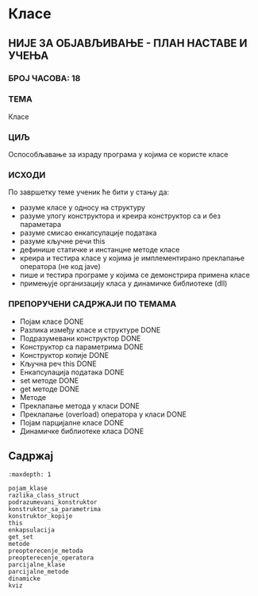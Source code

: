 # Класе

## НИЈЕ ЗА ОБЈАВЉИВАЊЕ - ПЛАН НАСТАВЕ И УЧЕЊА

### БРОЈ ЧАСОВА: 18

### ТЕМА

Класе

### ЦИЉ

Оспособљавање за израду програма у којима се користе класе

### ИСХОДИ

По завршетку теме ученик ће бити у стању да:

* разуме класе у односу на структуру
* разуме улогу конструктора и креира конструктор са и без параметара
* разуме смисао енкапсулације података
* разуме кључне речи this
* дефинише статичке и инстанцне методе класе
* креира и тестира класе у којима је имплементирано преклапање оператора (не
код jave)
* пише и тестира програме у којима се демонстрира примена класе
* примењује организацију класа у динамичке библиотеке (dll)

### ПРЕПОРУЧЕНИ САДРЖАЈИ ПО ТЕМАМА

* Појам класе DONE
* Разлика између класе и структуре DONE
* Подразумевани конструктор DONE
* Конструктор са параметрима DONE
* Конструктор копије DONE
* Кључна реч this DONE
* Енкапсулација података DONE
* set методе DONE
* get методе DONE
* Методе
* Преклапање метода у класи DONE
* Преклапање (overload) оператора у класи DONE
* Појам парцијалне класе DONE
* Динамичке библиотеке класа DONE

## Садржај

```{toctree}
:maxdepth: 1

pojam_klase
razlika_class_struct
podrazumevani_konstruktor
konstruktor_sa_parametrima
konstruktor_kopije
this
enkapsulacija
get_set
metode
preopterecenje_metoda
preopterecenje_operatora
parcijalne_klase
parcijalne_metode
dinamicke
kviz
```
